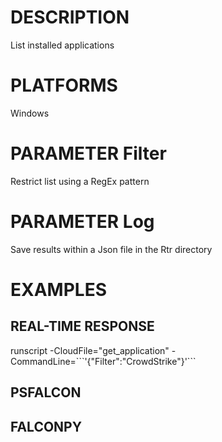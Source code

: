 # DESCRIPTION
List installed applications

# PLATFORMS
Windows

# PARAMETER Filter
Restrict list using a RegEx pattern

# PARAMETER Log
Save results within a Json file in the Rtr directory

# EXAMPLES

## REAL-TIME RESPONSE
runscript -CloudFile="get_application" -CommandLine=\`\`\`'{"Filter":"CrowdStrike"}'\`\`\`

## PSFALCON

## FALCONPY
